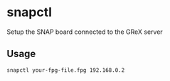 # snapctl

Setup the SNAP board connected to the GReX server

## Usage

```sh
snapctl your-fpg-file.fpg 192.168.0.2
```
